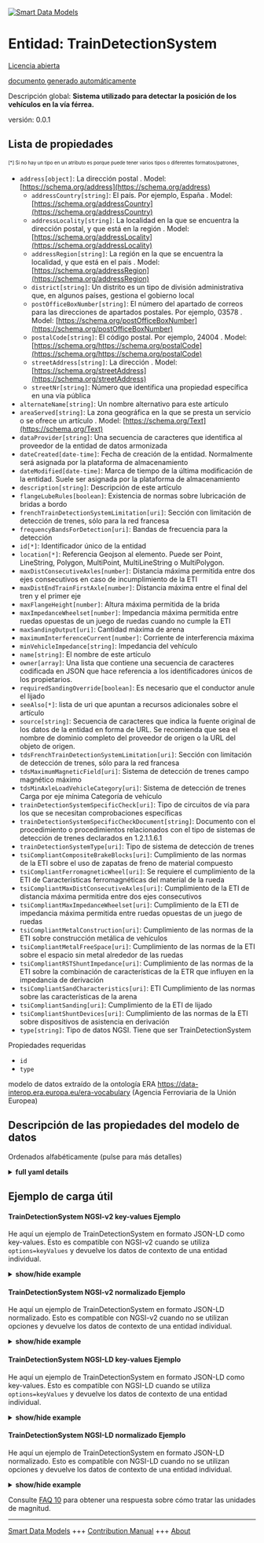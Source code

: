<!-- 10-Header -->  
[![Smart Data Models](https://smartdatamodels.org/wp-content/uploads/2022/01/SmartDataModels_logo.png "Logo")](https://smartdatamodels.org)  
Entidad: TrainDetectionSystem  
=============================<!-- /10-Header -->  
<!-- 15-License -->  
[Licencia abierta](https://github.com/smart-data-models//dataModel.ERA/blob/master/TrainDetectionSystem/LICENSE.md)  
[documento generado automáticamente](https://docs.google.com/presentation/d/e/2PACX-1vTs-Ng5dIAwkg91oTTUdt8ua7woBXhPnwavZ0FxgR8BsAI_Ek3C5q97Nd94HS8KhP-r_quD4H0fgyt3/pub?start=false&loop=false&delayms=3000#slide=id.gb715ace035_0_60)  
<!-- /15-License -->  
<!-- 20-Description -->  
Descripción global: **Sistema utilizado para detectar la posición de los vehículos en la vía férrea.**  
versión: 0.0.1  
<!-- /20-Description -->  
<!-- 30-PropertiesList -->  

## Lista de propiedades  

<sup><sub>[*] Si no hay un tipo en un atributo es porque puede tener varios tipos o diferentes formatos/patrones</sub></sup>.  
- `address[object]`: La dirección postal  . Model: [https://schema.org/address](https://schema.org/address)	- `addressCountry[string]`: El país. Por ejemplo, España  . Model: [https://schema.org/addressCountry](https://schema.org/addressCountry)  
	- `addressLocality[string]`: La localidad en la que se encuentra la dirección postal, y que está en la región  . Model: [https://schema.org/addressLocality](https://schema.org/addressLocality)  
	- `addressRegion[string]`: La región en la que se encuentra la localidad, y que está en el país  . Model: [https://schema.org/addressRegion](https://schema.org/addressRegion)  
	- `district[string]`: Un distrito es un tipo de división administrativa que, en algunos países, gestiona el gobierno local    
	- `postOfficeBoxNumber[string]`: El número del apartado de correos para las direcciones de apartados postales. Por ejemplo, 03578  . Model: [https://schema.org/postOfficeBoxNumber](https://schema.org/postOfficeBoxNumber)  
	- `postalCode[string]`: El código postal. Por ejemplo, 24004  . Model: [https://schema.org/https://schema.org/postalCode](https://schema.org/https://schema.org/postalCode)  
	- `streetAddress[string]`: La dirección  . Model: [https://schema.org/streetAddress](https://schema.org/streetAddress)  
	- `streetNr[string]`: Número que identifica una propiedad específica en una vía pública    
- `alternateName[string]`: Un nombre alternativo para este artículo  - `areaServed[string]`: La zona geográfica en la que se presta un servicio o se ofrece un artículo  . Model: [https://schema.org/Text](https://schema.org/Text)- `dataProvider[string]`: Una secuencia de caracteres que identifica al proveedor de la entidad de datos armonizada  - `dateCreated[date-time]`: Fecha de creación de la entidad. Normalmente será asignada por la plataforma de almacenamiento  - `dateModified[date-time]`: Marca de tiempo de la última modificación de la entidad. Suele ser asignada por la plataforma de almacenamiento  - `description[string]`: Descripción de este artículo  - `flangeLubeRules[boolean]`: Existencia de normas sobre lubricación de bridas a bordo  - `frenchTrainDetectionSystemLimitation[uri]`: Sección con limitación de detección de trenes, sólo para la red francesa  - `frequencyBandsForDetection[uri]`: Bandas de frecuencia para la detección  - `id[*]`: Identificador único de la entidad  - `location[*]`: Referencia Geojson al elemento. Puede ser Point, LineString, Polygon, MultiPoint, MultiLineString o MultiPolygon.  - `maxDistConsecutiveAxles[number]`: Distancia máxima permitida entre dos ejes consecutivos en caso de incumplimiento de la ETI  - `maxDistEndTrainFirstAxle[number]`: Distancia máxima entre el final del tren y el primer eje  - `maxFlangeHeight[number]`: Altura máxima permitida de la brida  - `maxImpedanceWheelset[number]`: Impedancia máxima permitida entre ruedas opuestas de un juego de ruedas cuando no cumple la ETI  - `maxSandingOutput[uri]`: Cantidad máxima de arena  - `maximumInterferenceCurrent[number]`: Corriente de interferencia máxima  - `minVehicleImpedance[string]`: Impedancia del vehículo  - `name[string]`: El nombre de este artículo  - `owner[array]`: Una lista que contiene una secuencia de caracteres codificada en JSON que hace referencia a los identificadores únicos de los propietarios.  - `requiredSandingOverride[boolean]`: Es necesario que el conductor anule el lijado  - `seeAlso[*]`: lista de uri que apuntan a recursos adicionales sobre el artículo  - `source[string]`: Secuencia de caracteres que indica la fuente original de los datos de la entidad en forma de URL. Se recomienda que sea el nombre de dominio completo del proveedor de origen o la URL del objeto de origen.  - `tdsFrenchTrainDetectionSystemLimitation[uri]`: Sección con limitación de detección de trenes, sólo para la red francesa  - `tdsMaximumMagneticField[uri]`: Sistema de detección de trenes campo magnético máximo  - `tdsMinAxleLoadVehicleCategory[uri]`: Sistema de detección de trenes Carga por eje mínima Categoría de vehículo  - `trainDetectionSystemSpecificCheck[uri]`: Tipo de circuitos de vía para los que se necesitan comprobaciones específicas  - `trainDetectionSystemSpecificCheckDocument[string]`: Documento con el procedimiento o procedimientos relacionados con el tipo de sistemas de detección de trenes declarados en 1.2.1.1.6.1  - `trainDetectionSystemType[uri]`: Tipo de sistema de detección de trenes  - `tsiCompliantCompositeBrakeBlocks[uri]`: Cumplimiento de las normas de la ETI sobre el uso de zapatas de freno de material compuesto  - `tsiCompliantFerromagneticWheel[uri]`: Se requiere el cumplimiento de la ETI de Características ferromagnéticas del material de la rueda  - `tsiCompliantMaxDistConsecutiveAxles[uri]`: Cumplimiento de la ETI de distancia máxima permitida entre dos ejes consecutivos  - `tsiCompliantMaxImpedanceWheelset[uri]`: Cumplimiento de la ETI de impedancia máxima permitida entre ruedas opuestas de un juego de ruedas  - `tsiCompliantMetalConstruction[uri]`: Cumplimiento de las normas de la ETI sobre construcción metálica de vehículos  - `tsiCompliantMetalFreeSpace[uri]`: Cumplimiento de las normas de la ETI sobre el espacio sin metal alrededor de las ruedas  - `tsiCompliantRSTShuntImpedance[uri]`: Cumplimiento de las normas de la ETI sobre la combinación de características de la ETR que influyen en la impedancia de derivación  - `tsiCompliantSandCharacteristics[uri]`: ETI Cumplimiento de las normas sobre las características de la arena  - `tsiCompliantSanding[uri]`: Cumplimiento de la ETI de lijado  - `tsiCompliantShuntDevices[uri]`: Cumplimiento de las normas de la ETI sobre dispositivos de asistencia en derivación  - `type[string]`: Tipo de datos NGSI. Tiene que ser TrainDetectionSystem  <!-- /30-PropertiesList -->  
<!-- 35-RequiredProperties -->  
Propiedades requeridas  
- `id`  - `type`  <!-- /35-RequiredProperties -->  
<!-- 40-RequiredProperties -->  
modelo de datos extraído de la ontología ERA https://data-interop.era.europa.eu/era-vocabulary (Agencia Ferroviaria de la Unión Europea)  
<!-- /40-RequiredProperties -->  
<!-- 50-DataModelHeader -->  
## Descripción de las propiedades del modelo de datos  
Ordenados alfabéticamente (pulse para más detalles)  
<!-- /50-DataModelHeader -->  
<!-- 60-ModelYaml -->  
<details><summary><strong>full yaml details</strong></summary>    
```yaml  
TrainDetectionSystem:    
  description: System used to detect the position of vehicles in the railway track.    
  properties:    
    address:    
      description: The mailing address    
      properties:    
        addressCountry:    
          description: 'The country. For example, Spain'    
          type: string    
          x-ngsi:    
            model: https://schema.org/addressCountry    
            type: Property    
        addressLocality:    
          description: 'The locality in which the street address is, and which is in the region'    
          type: string    
          x-ngsi:    
            model: https://schema.org/addressLocality    
            type: Property    
        addressRegion:    
          description: 'The region in which the locality is, and which is in the country'    
          type: string    
          x-ngsi:    
            model: https://schema.org/addressRegion    
            type: Property    
        district:    
          description: 'A district is a type of administrative division that, in some countries, is managed by the local government'    
          type: string    
          x-ngsi:    
            type: Property    
        postOfficeBoxNumber:    
          description: 'The post office box number for PO box addresses. For example, 03578'    
          type: string    
          x-ngsi:    
            model: https://schema.org/postOfficeBoxNumber    
            type: Property    
        postalCode:    
          description: 'The postal code. For example, 24004'    
          type: string    
          x-ngsi:    
            model: https://schema.org/https://schema.org/postalCode    
            type: Property    
        streetAddress:    
          description: The street address    
          type: string    
          x-ngsi:    
            model: https://schema.org/streetAddress    
            type: Property    
        streetNr:    
          description: Number identifying a specific property on a public street    
          type: string    
          x-ngsi:    
            type: Property    
      type: object    
      x-ngsi:    
        model: https://schema.org/address    
        type: Property    
    alternateName:    
      description: An alternative name for this item    
      type: string    
      x-ngsi:    
        type: Property    
    areaServed:    
      description: The geographic area where a service or offered item is provided    
      type: string    
      x-ngsi:    
        model: https://schema.org/Text    
        type: Property    
    dataProvider:    
      description: A sequence of characters identifying the provider of the harmonised data entity    
      type: string    
      x-ngsi:    
        type: Property    
    dateCreated:    
      description: Entity creation timestamp. This will usually be allocated by the storage platform    
      format: date-time    
      type: string    
      x-ngsi:    
        type: Property    
    dateModified:    
      description: Timestamp of the last modification of the entity. This will usually be allocated by the storage platform    
      format: date-time    
      type: string    
      x-ngsi:    
        type: Property    
    description:    
      description: A description of this item    
      type: string    
      x-ngsi:    
        type: Property    
    flangeLubeRules:    
      description: Existence of rules on on-board flange lubrication    
      type: boolean    
      x-ngsi:    
        type: Property    
    frenchTrainDetectionSystemLimitation:    
      description: 'Section with train detection limitation, only for the French network'    
      format: uri    
      type: string    
      x-ngsi:    
        type: Relationship    
    frequencyBandsForDetection:    
      description: Frequency bands for detection    
      format: uri    
      type: string    
      x-ngsi:    
        type: Relationship    
    id:    
      anyOf:    
        - description: Identifier format of any NGSI entity    
          maxLength: 256    
          minLength: 1    
          pattern: ^[\w\-\.\{\}\$\+\*\[\]`|~^@!,:\\]+$    
          type: string    
          x-ngsi:    
            type: Property    
        - description: Identifier format of any NGSI entity    
          format: uri    
          type: string    
          x-ngsi:    
            type: Property    
      description: Unique identifier of the entity    
      x-ngsi:    
        type: Property    
    location:    
      description: 'Geojson reference to the item. It can be Point, LineString, Polygon, MultiPoint, MultiLineString or MultiPolygon'    
      oneOf:    
        - description: Geojson reference to the item. Point    
          properties:    
            bbox:    
              items:    
                type: number    
              minItems: 4    
              type: array    
            coordinates:    
              items:    
                type: number    
              minItems: 2    
              type: array    
            type:    
              enum:    
                - Point    
              type: string    
          required:    
            - type    
            - coordinates    
          title: GeoJSON Point    
          type: object    
          x-ngsi:    
            type: GeoProperty    
        - description: Geojson reference to the item. LineString    
          properties:    
            bbox:    
              items:    
                type: number    
              minItems: 4    
              type: array    
            coordinates:    
              items:    
                items:    
                  type: number    
                minItems: 2    
                type: array    
              minItems: 2    
              type: array    
            type:    
              enum:    
                - LineString    
              type: string    
          required:    
            - type    
            - coordinates    
          title: GeoJSON LineString    
          type: object    
          x-ngsi:    
            type: GeoProperty    
        - description: Geojson reference to the item. Polygon    
          properties:    
            bbox:    
              items:    
                type: number    
              minItems: 4    
              type: array    
            coordinates:    
              items:    
                items:    
                  items:    
                    type: number    
                  minItems: 2    
                  type: array    
                minItems: 4    
                type: array    
              type: array    
            type:    
              enum:    
                - Polygon    
              type: string    
          required:    
            - type    
            - coordinates    
          title: GeoJSON Polygon    
          type: object    
          x-ngsi:    
            type: GeoProperty    
        - description: Geojson reference to the item. MultiPoint    
          properties:    
            bbox:    
              items:    
                type: number    
              minItems: 4    
              type: array    
            coordinates:    
              items:    
                items:    
                  type: number    
                minItems: 2    
                type: array    
              type: array    
            type:    
              enum:    
                - MultiPoint    
              type: string    
          required:    
            - type    
            - coordinates    
          title: GeoJSON MultiPoint    
          type: object    
          x-ngsi:    
            type: GeoProperty    
        - description: Geojson reference to the item. MultiLineString    
          properties:    
            bbox:    
              items:    
                type: number    
              minItems: 4    
              type: array    
            coordinates:    
              items:    
                items:    
                  items:    
                    type: number    
                  minItems: 2    
                  type: array    
                minItems: 2    
                type: array    
              type: array    
            type:    
              enum:    
                - MultiLineString    
              type: string    
          required:    
            - type    
            - coordinates    
          title: GeoJSON MultiLineString    
          type: object    
          x-ngsi:    
            type: GeoProperty    
        - description: Geojson reference to the item. MultiLineString    
          properties:    
            bbox:    
              items:    
                type: number    
              minItems: 4    
              type: array    
            coordinates:    
              items:    
                items:    
                  items:    
                    items:    
                      type: number    
                    minItems: 2    
                    type: array    
                  minItems: 4    
                  type: array    
                type: array    
              type: array    
            type:    
              enum:    
                - MultiPolygon    
              type: string    
          required:    
            - type    
            - coordinates    
          title: GeoJSON MultiPolygon    
          type: object    
          x-ngsi:    
            type: GeoProperty    
      x-ngsi:    
        type: GeoProperty    
    maxDistConsecutiveAxles:    
      description: Maximum permitted distance between two consecutive axles in case of TSI non-compliance    
      type: number    
      x-ngsi:    
        type: Property    
    maxDistEndTrainFirstAxle:    
      description: Maximum distance between end of train and first axle    
      type: number    
      x-ngsi:    
        type: Property    
    maxFlangeHeight:    
      description: Maximum permitted height of the flange    
      type: number    
      x-ngsi:    
        type: Property    
    maxImpedanceWheelset:    
      description: Maximum permitted impedance between opposite wheels of a wheelset when not TSI compliant    
      type: number    
      x-ngsi:    
        type: Property    
    maxSandingOutput:    
      description: Maximum amount of sand    
      format: uri    
      type: string    
      x-ngsi:    
        type: Relationship    
    maximumInterferenceCurrent:    
      description: Maximum interference current    
      type: number    
      x-ngsi:    
        type: Property    
    minVehicleImpedance:    
      description: Vehicle impedance    
      type: string    
      x-ngsi:    
        type: Property    
    name:    
      description: The name of this item    
      type: string    
      x-ngsi:    
        type: Property    
    owner:    
      description: A List containing a JSON encoded sequence of characters referencing the unique Ids of the owner(s)    
      items:    
        anyOf:    
          - description: Identifier format of any NGSI entity    
            maxLength: 256    
            minLength: 1    
            pattern: ^[\w\-\.\{\}\$\+\*\[\]`|~^@!,:\\]+$    
            type: string    
            x-ngsi:    
              type: Property    
          - description: Identifier format of any NGSI entity    
            format: uri    
            type: string    
            x-ngsi:    
              type: Property    
        description: Unique identifier of the entity    
        x-ngsi:    
          type: Property    
      type: array    
      x-ngsi:    
        type: Property    
    requiredSandingOverride:    
      description: Sanding override by driver required    
      type: boolean    
      x-ngsi:    
        type: Property    
    seeAlso:    
      description: list of uri pointing to additional resources about the item    
      oneOf:    
        - items:    
            format: uri    
            type: string    
          minItems: 1    
          type: array    
        - format: uri    
          type: string    
      x-ngsi:    
        type: Property    
    source:    
      description: 'A sequence of characters giving the original source of the entity data as a URL. Recommended to be the fully qualified domain name of the source provider, or the URL to the source object'    
      type: string    
      x-ngsi:    
        type: Property    
    tdsFrenchTrainDetectionSystemLimitation:    
      description: 'Section with train detection limitation, only for the French network'    
      format: uri    
      type: string    
      x-ngsi:    
        type: Relationship    
    tdsMaximumMagneticField:    
      description: Train detection system maximum magnetic field    
      format: uri    
      type: string    
      x-ngsi:    
        type: Relationship    
    tdsMinAxleLoadVehicleCategory:    
      description: Train detection system min axle load vehicle category    
      format: uri    
      type: string    
      x-ngsi:    
        type: Relationship    
    trainDetectionSystemSpecificCheck:    
      description: Type of track circuits to which specific checks are needed    
      format: uri    
      type: string    
      x-ngsi:    
        type: Relationship    
    trainDetectionSystemSpecificCheckDocument:    
      description: Document with the procedure(s) related to the type of train detection systems declared in 1.2.1.1.6.1    
      type: string    
      x-ngsi:    
        type: Property    
    trainDetectionSystemType:    
      description: Type of train detection system    
      format: uri    
      type: string    
      x-ngsi:    
        type: Relationship    
    tsiCompliantCompositeBrakeBlocks:    
      description: TSI compliance of rules on the use of composite brake blocks    
      format: uri    
      type: string    
      x-ngsi:    
        type: Relationship    
    tsiCompliantFerromagneticWheel:    
      description: TSI compliance of Ferromagnetic characteristics of wheel material required    
      format: uri    
      type: string    
      x-ngsi:    
        type: Relationship    
    tsiCompliantMaxDistConsecutiveAxles:    
      description: TSI compliance of maximum permitted distance between two consecutive axles    
      format: uri    
      type: string    
      x-ngsi:    
        type: Relationship    
    tsiCompliantMaxImpedanceWheelset:    
      description: TSI compliance of maximum permitted impedance between opposite wheels of a wheelset    
      format: uri    
      type: string    
      x-ngsi:    
        type: Relationship    
    tsiCompliantMetalConstruction:    
      description: TSI compliance of rules for vehicle metal construction    
      format: uri    
      type: string    
      x-ngsi:    
        type: Relationship    
    tsiCompliantMetalFreeSpace:    
      description: TSI compliance of rules for metal-free space around wheels    
      format: uri    
      type: string    
      x-ngsi:    
        type: Relationship    
    tsiCompliantRSTShuntImpedance:    
      description: TSI compliance of rules on combination of RST characteristics influencing shunting impedance    
      format: uri    
      type: string    
      x-ngsi:    
        type: Relationship    
    tsiCompliantSandCharacteristics:    
      description: TSI Compliance of rules on sand characteristics    
      format: uri    
      type: string    
      x-ngsi:    
        type: Relationship    
    tsiCompliantSanding:    
      description: TSI compliance of sanding    
      format: uri    
      type: string    
      x-ngsi:    
        type: Relationship    
    tsiCompliantShuntDevices:    
      description: TSI compliance of rules on shunt assisting devices    
      format: uri    
      type: string    
      x-ngsi:    
        type: Relationship    
    type:    
      description: NGSI data type. It has to be TrainDetectionSystem    
      enum:    
        - TrainDetectionSystem    
      type: string    
      x-ngsi:    
        type: Property    
  required:    
    - id    
    - type    
  type: object    
  x-derived-from: http://data.europa.eu/949/TrainDetectionSystem    
  x-disclaimer: 'Redistribution and use in source and binary forms, with or without modification, are permitted  provided that the license conditions are met. Copyleft (c) 2023 Contributors to Smart Data Models Program'    
  x-license-url: https://github.com/smart-data-models/dataModel.ERA/blob/master/TrainDetectionSystem/LICENSE.md    
  x-model-schema: https://smart-data-models.github.io/dataModel.ERA/Certificate/schema.json    
  x-model-tags: 'ERA vocabulary, railway, train'    
  x-version: 0.0.1    
```  
</details>    
<!-- /60-ModelYaml -->  
<!-- 70-MiddleNotes -->  
<!-- /70-MiddleNotes -->  
<!-- 80-Examples -->  
## Ejemplo de carga útil  
#### TrainDetectionSystem NGSI-v2 key-values Ejemplo  
He aquí un ejemplo de TrainDetectionSystem en formato JSON-LD como key-values. Esto es compatible con NGSI-v2 cuando se utiliza `options=keyValues` y devuelve los datos de contexto de una entidad individual.  
<details><summary><strong>show/hide example</strong></summary>    
```json  
{  
  "id": "urn:ngsi-ld:TrainDetectionSystem:id:HFKE:55991286",  
  "dateCreated": "1999-07-14T09:08:41Z",  
  "dateModified": "2021-05-10T04:37:36Z",  
  "source": "Free realize mission cultural poor. About mean weight plan media fund figure scientist.",  
  "name": "Away do future through front. Your ever around friend since national.",  
  "alternateName": "Technology money acc",  
  "description": "Either billion town college. Way activity ask draw this. Seat most four quite.",  
  "dataProvider": "Race president meeting play market political. Seek seat learn table bit green. Election truth color police stop drop keep. Serious buy relationship on",  
  "owner": [  
    "urn:ngsi-ld:TrainDetectionSystem:items:BERF:86010272",  
    "urn:ngsi-ld:TrainDetectionSystem:items:ALMA:69194360"  
  ],  
  "seeAlso": [  
    "urn:ngsi-ld:TrainDetectionSystem:items:ABTM:70599850"  
  ],  
  "location": {  
    "type": "Point",  
    "coordinates": [  
      -14.40594,  
      -126.652052  
    ]  
  },  
  "address": {  
    "streetAddress": "Camera western fall think like.",  
    "addressLocality": "Unit someone everything sing effort. Upon indeed cover give none everything war. He attack true tree. L",  
    "addressRegion": "Mind material process every pay long. Million later technology. Local speech kind determine.",  
    "addressCountry": "Forget new detail. Ask sometimes next might. Shoulder forget city doctor our agency.",  
    "postalCode": "Shoulder policy former brother national early why.",  
    "postOfficeBoxNumber": "Economic long eight human break way. Issue store third available. Major nor media teach whatever.",  
    "streetNr": "Continue bring full about maybe. Economy who population though product",  
    "district": "Science prepare answer fish fire. Various administration guy. Technology think lot necessary foot."  
  },  
  "areaServed": "Build born behavior cut ten watch indeed. Call",  
  "type": "TrainDetectionSystem",  
  "flangeLubeRules": false,  
  "maxDistConsecutiveAxles": 864,  
  "maxDistEndTrainFirstAxle": 864,  
  "maxFlangeHeight": 591.5,  
  "maxImpedanceWheelset": 804.1,  
  "maximumInterferenceCurrent": 864,  
  "minVehicleImpedance": "American whole magazine",  
  "requiredSandingOverride": true,  
  "trainDetectionSystemSpecificCheckDocument": "Line beyond its particularly tree whom. Kind miss artist truth trouble behavior style.",  
  "frenchTrainDetectionSystemLimitation": "urn:ngsi-ld:TrainDetectionSystem:frenchTrainDetectionSystemLimitation:SHHZ:09753513",  
  "frequencyBandsForDetection": "urn:ngsi-ld:TrainDetectionSystem:frequencyBandsForDetection:DJRJ:28711587",  
  "maxSandingOutput": "urn:ngsi-ld:TrainDetectionSystem:maxSandingOutput:JOCT:18583989",  
  "tdsFrenchTrainDetectionSystemLimitation": "urn:ngsi-ld:TrainDetectionSystem:tdsFrenchTrainDetectionSystemLimitation:BTVI:65934232",  
  "tdsMaximumMagneticField": "urn:ngsi-ld:TrainDetectionSystem:tdsMaximumMagneticField:VMWQ:71122018",  
  "tdsMinAxleLoadVehicleCategory": "urn:ngsi-ld:TrainDetectionSystem:tdsMinAxleLoadVehicleCategory:OPVU:48339694",  
  "trainDetectionSystemSpecificCheck": "urn:ngsi-ld:TrainDetectionSystem:trainDetectionSystemSpecificCheck:GHAX:51591795",  
  "trainDetectionSystemType": "urn:ngsi-ld:TrainDetectionSystem:trainDetectionSystemType:DZEW:41352560",  
  "tsiCompliantCompositeBrakeBlocks": "urn:ngsi-ld:TrainDetectionSystem:tsiCompliantCompositeBrakeBlocks:UGTS:30989101",  
  "tsiCompliantFerromagneticWheel": "urn:ngsi-ld:TrainDetectionSystem:tsiCompliantFerromagneticWheel:GFWD:16151090",  
  "tsiCompliantMaxDistConsecutiveAxles": "urn:ngsi-ld:TrainDetectionSystem:tsiCompliantMaxDistConsecutiveAxles:ICHC:73008691",  
  "tsiCompliantMaxImpedanceWheelset": "urn:ngsi-ld:TrainDetectionSystem:tsiCompliantMaxImpedanceWheelset:TDWM:45620870",  
  "tsiCompliantMetalConstruction": "urn:ngsi-ld:TrainDetectionSystem:tsiCompliantMetalConstruction:ZVFF:34579230",  
  "tsiCompliantMetalFreeSpace": "urn:ngsi-ld:TrainDetectionSystem:tsiCompliantMetalFreeSpace:PVNS:58419720",  
  "tsiCompliantRSTShuntImpedance": "urn:ngsi-ld:TrainDetectionSystem:tsiCompliantRSTShuntImpedance:OXCK:84564280",  
  "tsiCompliantSandCharacteristics": "urn:ngsi-ld:TrainDetectionSystem:tsiCompliantSandCharacteristics:JVLS:08423759",  
  "tsiCompliantSanding": "urn:ngsi-ld:TrainDetectionSystem:tsiCompliantSanding:GWKF:92466109",  
  "tsiCompliantShuntDevices": "urn:ngsi-ld:TrainDetectionSystem:tsiCompliantShuntDevices:WSNY:33769606"  
}  
```  
</details>  
#### TrainDetectionSystem NGSI-v2 normalizado Ejemplo  
He aquí un ejemplo de TrainDetectionSystem en formato JSON-LD normalizado. Esto es compatible con NGSI-v2 cuando no se utilizan opciones y devuelve los datos de contexto de una entidad individual.  
<details><summary><strong>show/hide example</strong></summary>    
```json  
{  
  "id": "urn:ngsi-ld:TrainDetectionSystem:id:HFKE:55991286",  
  "dateCreated": {  
    "type": "DateTime",  
    "value": "1999-07-14T09:08:41Z"  
  },  
  "dateModified": {  
    "type": "DateTime",  
    "value": "2021-05-10T04:37:36Z"  
  },  
  "source": {  
    "type": "Text",  
    "value": "Free realize mission cultural poor. About mean weight plan media fund figure scientist."  
  },  
  "name": {  
    "type": "Text",  
    "value": "Away do future through front. Your ever around friend since national."  
  },  
  "alternateName": {  
    "type": "Text",  
    "value": "Technology money acc"  
  },  
  "description": {  
    "type": "Text",  
    "value": "Either billion town college. Way activity ask draw this. Seat most four quite."  
  },  
  "dataProvider": {  
    "type": "Text",  
    "value": "Race president meeting play market political. Seek seat learn table bit green. Election truth color police stop drop keep. Serious buy relationship on"  
  },  
  "owner": {  
    "type": "StructuredValue",  
    "value": [  
      "urn:ngsi-ld:TrainDetectionSystem:items:BERF:86010272",  
      "urn:ngsi-ld:TrainDetectionSystem:items:ALMA:69194360"  
    ]  
  },  
  "seeAlso": {  
    "type": "StructuredValue",  
    "value": [  
      "urn:ngsi-ld:TrainDetectionSystem:items:ABTM:70599850"  
    ]  
  },  
  "location": {  
    "type": "geo:json",  
    "value": {  
      "type": "Point",  
      "coordinates": {  
        "type": "StructuredValue",  
        "value": [  
          -14.40594,  
          -126.652052  
        ]  
      }  
    }  
  },  
  "address": {  
    "type": "StructuredValue",  
    "value": {  
      "streetAddress": {  
        "type": "Text",  
        "value": "Camera western fall think like."  
      },  
      "addressLocality": {  
        "type": "Text",  
        "value": "Unit someone everything sing effort. Upon indeed cover give none everything war. He attack true tree. L"  
      },  
      "addressRegion": {  
        "type": "Text",  
        "value": "Mind material process every pay long. Million later technology. Local speech kind determine."  
      },  
      "addressCountry": {  
        "type": "Text",  
        "value": "Forget new detail. Ask sometimes next might. Shoulder forget city doctor our agency."  
      },  
      "postalCode": {  
        "type": "Text",  
        "value": "Shoulder policy former brother national early why."  
      },  
      "postOfficeBoxNumber": {  
        "type": "Text",  
        "value": "Economic long eight human break way. Issue store third available. Major nor media teach whatever."  
      },  
      "streetNr": {  
        "type": "Text",  
        "value": "Continue bring full about maybe. Economy who population though product"  
      },  
      "district": {  
        "type": "Text",  
        "value": "Science prepare answer fish fire. Various administration guy. Technology think lot necessary foot."  
      }  
    }  
  },  
  "areaServed": {  
    "type": "Text",  
    "value": "Build born behavior cut ten watch indeed. Call"  
  },  
  "type": "TrainDetectionSystem",  
  "flangeLubeRules": {  
    "type": "Boolean",  
    "value": false  
  },  
  "maxDistConsecutiveAxles": {  
    "type": "Number",  
    "value": 864  
  },  
  "maxDistEndTrainFirstAxle": {  
    "type": "Number",  
    "value": 864  
  },  
  "maxFlangeHeight": {  
    "type": "Number",  
    "value": 591.5  
  },  
  "maxImpedanceWheelset": {  
    "type": "Number",  
    "value": 804.1  
  },  
  "maximumInterferenceCurrent": {  
    "type": "Number",  
    "value": 864  
  },  
  "minVehicleImpedance": {  
    "type": "Text",  
    "value": "American whole magazine"  
  },  
  "requiredSandingOverride": {  
    "type": "Boolean",  
    "value": true  
  },  
  "trainDetectionSystemSpecificCheckDocument": {  
    "type": "Text",  
    "value": "Line beyond its particularly tree whom. Kind miss artist truth trouble behavior style."  
  },  
  "frenchTrainDetectionSystemLimitation": {  
    "type": "Text",  
    "value": "urn:ngsi-ld:TrainDetectionSystem:frenchTrainDetectionSystemLimitation:SHHZ:09753513"  
  },  
  "frequencyBandsForDetection": {  
    "type": "Text",  
    "value": "urn:ngsi-ld:TrainDetectionSystem:frequencyBandsForDetection:DJRJ:28711587"  
  },  
  "maxSandingOutput": {  
    "type": "Text",  
    "value": "urn:ngsi-ld:TrainDetectionSystem:maxSandingOutput:JOCT:18583989"  
  },  
  "tdsFrenchTrainDetectionSystemLimitation": {  
    "type": "Text",  
    "value": "urn:ngsi-ld:TrainDetectionSystem:tdsFrenchTrainDetectionSystemLimitation:BTVI:65934232"  
  },  
  "tdsMaximumMagneticField": {  
    "type": "Text",  
    "value": "urn:ngsi-ld:TrainDetectionSystem:tdsMaximumMagneticField:VMWQ:71122018"  
  },  
  "tdsMinAxleLoadVehicleCategory": {  
    "type": "Text",  
    "value": "urn:ngsi-ld:TrainDetectionSystem:tdsMinAxleLoadVehicleCategory:OPVU:48339694"  
  },  
  "trainDetectionSystemSpecificCheck": {  
    "type": "Text",  
    "value": "urn:ngsi-ld:TrainDetectionSystem:trainDetectionSystemSpecificCheck:GHAX:51591795"  
  },  
  "trainDetectionSystemType": {  
    "type": "Text",  
    "value": "urn:ngsi-ld:TrainDetectionSystem:trainDetectionSystemType:DZEW:41352560"  
  },  
  "tsiCompliantCompositeBrakeBlocks": {  
    "type": "Text",  
    "value": "urn:ngsi-ld:TrainDetectionSystem:tsiCompliantCompositeBrakeBlocks:UGTS:30989101"  
  },  
  "tsiCompliantFerromagneticWheel": {  
    "type": "Text",  
    "value": "urn:ngsi-ld:TrainDetectionSystem:tsiCompliantFerromagneticWheel:GFWD:16151090"  
  },  
  "tsiCompliantMaxDistConsecutiveAxles": {  
    "type": "Text",  
    "value": "urn:ngsi-ld:TrainDetectionSystem:tsiCompliantMaxDistConsecutiveAxles:ICHC:73008691"  
  },  
  "tsiCompliantMaxImpedanceWheelset": {  
    "type": "Text",  
    "value": "urn:ngsi-ld:TrainDetectionSystem:tsiCompliantMaxImpedanceWheelset:TDWM:45620870"  
  },  
  "tsiCompliantMetalConstruction": {  
    "type": "Text",  
    "value": "urn:ngsi-ld:TrainDetectionSystem:tsiCompliantMetalConstruction:ZVFF:34579230"  
  },  
  "tsiCompliantMetalFreeSpace": {  
    "type": "Text",  
    "value": "urn:ngsi-ld:TrainDetectionSystem:tsiCompliantMetalFreeSpace:PVNS:58419720"  
  },  
  "tsiCompliantRSTShuntImpedance": {  
    "type": "Text",  
    "value": "urn:ngsi-ld:TrainDetectionSystem:tsiCompliantRSTShuntImpedance:OXCK:84564280"  
  },  
  "tsiCompliantSandCharacteristics": {  
    "type": "Text",  
    "value": "urn:ngsi-ld:TrainDetectionSystem:tsiCompliantSandCharacteristics:JVLS:08423759"  
  },  
  "tsiCompliantSanding": {  
    "type": "Text",  
    "value": "urn:ngsi-ld:TrainDetectionSystem:tsiCompliantSanding:GWKF:92466109"  
  },  
  "tsiCompliantShuntDevices": {  
    "type": "Text",  
    "value": "urn:ngsi-ld:TrainDetectionSystem:tsiCompliantShuntDevices:WSNY:33769606"  
  }  
}  
```  
</details>  
#### TrainDetectionSystem NGSI-LD key-values Ejemplo  
He aquí un ejemplo de TrainDetectionSystem en formato JSON-LD como key-values. Esto es compatible con NGSI-LD cuando se utiliza `options=keyValues` y devuelve los datos de contexto de una entidad individual.  
<details><summary><strong>show/hide example</strong></summary>    
```json  
{  
  "id": "urn:ngsi-ld:TrainDetectionSystem:id:HFKE:55991286",  
  "dateCreated": "1999-07-14T09:08:41Z",  
  "dateModified": "2021-05-10T04:37:36Z",  
  "source": "Free realize mission cultural poor. About mean weight plan media fund figure scientist.",  
  "name": "Away do future through front. Your ever around friend since national.",  
  "alternateName": "Technology money acc",  
  "description": "Either billion town college. Way activity ask draw this. Seat most four quite.",  
  "dataProvider": "Race president meeting play market political. Seek seat learn table bit green. Election truth color police stop drop keep. Serious buy relationship on",  
  "owner": [  
    "urn:ngsi-ld:TrainDetectionSystem:items:BERF:86010272",  
    "urn:ngsi-ld:TrainDetectionSystem:items:ALMA:69194360"  
  ],  
  "seeAlso": [  
    "urn:ngsi-ld:TrainDetectionSystem:items:ABTM:70599850"  
  ],  
  "location": {  
    "type": "Point",  
    "coordinates": [  
      -14.40594,  
      -126.652052  
    ]  
  },  
  "address": {  
    "streetAddress": "Camera western fall think like.",  
    "addressLocality": "Unit someone everything sing effort. Upon indeed cover give none everything war. He attack true tree. L",  
    "addressRegion": "Mind material process every pay long. Million later technology. Local speech kind determine.",  
    "addressCountry": "Forget new detail. Ask sometimes next might. Shoulder forget city doctor our agency.",  
    "postalCode": "Shoulder policy former brother national early why.",  
    "postOfficeBoxNumber": "Economic long eight human break way. Issue store third available. Major nor media teach whatever.",  
    "streetNr": "Continue bring full about maybe. Economy who population though product",  
    "district": "Science prepare answer fish fire. Various administration guy. Technology think lot necessary foot."  
  },  
  "areaServed": "Build born behavior cut ten watch indeed. Call",  
  "type": "TrainDetectionSystem",  
  "flangeLubeRules": false,  
  "maxDistConsecutiveAxles": 864,  
  "maxDistEndTrainFirstAxle": 864,  
  "maxFlangeHeight": 591.5,  
  "maxImpedanceWheelset": 804.1,  
  "maximumInterferenceCurrent": 864,  
  "minVehicleImpedance": "American whole magazine",  
  "requiredSandingOverride": true,  
  "trainDetectionSystemSpecificCheckDocument": "Line beyond its particularly tree whom. Kind miss artist truth trouble behavior style.",  
  "frenchTrainDetectionSystemLimitation": "urn:ngsi-ld:TrainDetectionSystem:frenchTrainDetectionSystemLimitation:SHHZ:09753513",  
  "frequencyBandsForDetection": "urn:ngsi-ld:TrainDetectionSystem:frequencyBandsForDetection:DJRJ:28711587",  
  "maxSandingOutput": "urn:ngsi-ld:TrainDetectionSystem:maxSandingOutput:JOCT:18583989",  
  "tdsFrenchTrainDetectionSystemLimitation": "urn:ngsi-ld:TrainDetectionSystem:tdsFrenchTrainDetectionSystemLimitation:BTVI:65934232",  
  "tdsMaximumMagneticField": "urn:ngsi-ld:TrainDetectionSystem:tdsMaximumMagneticField:VMWQ:71122018",  
  "tdsMinAxleLoadVehicleCategory": "urn:ngsi-ld:TrainDetectionSystem:tdsMinAxleLoadVehicleCategory:OPVU:48339694",  
  "trainDetectionSystemSpecificCheck": "urn:ngsi-ld:TrainDetectionSystem:trainDetectionSystemSpecificCheck:GHAX:51591795",  
  "trainDetectionSystemType": "urn:ngsi-ld:TrainDetectionSystem:trainDetectionSystemType:DZEW:41352560",  
  "tsiCompliantCompositeBrakeBlocks": "urn:ngsi-ld:TrainDetectionSystem:tsiCompliantCompositeBrakeBlocks:UGTS:30989101",  
  "tsiCompliantFerromagneticWheel": "urn:ngsi-ld:TrainDetectionSystem:tsiCompliantFerromagneticWheel:GFWD:16151090",  
  "tsiCompliantMaxDistConsecutiveAxles": "urn:ngsi-ld:TrainDetectionSystem:tsiCompliantMaxDistConsecutiveAxles:ICHC:73008691",  
  "tsiCompliantMaxImpedanceWheelset": "urn:ngsi-ld:TrainDetectionSystem:tsiCompliantMaxImpedanceWheelset:TDWM:45620870",  
  "tsiCompliantMetalConstruction": "urn:ngsi-ld:TrainDetectionSystem:tsiCompliantMetalConstruction:ZVFF:34579230",  
  "tsiCompliantMetalFreeSpace": "urn:ngsi-ld:TrainDetectionSystem:tsiCompliantMetalFreeSpace:PVNS:58419720",  
  "tsiCompliantRSTShuntImpedance": "urn:ngsi-ld:TrainDetectionSystem:tsiCompliantRSTShuntImpedance:OXCK:84564280",  
  "tsiCompliantSandCharacteristics": "urn:ngsi-ld:TrainDetectionSystem:tsiCompliantSandCharacteristics:JVLS:08423759",  
  "tsiCompliantSanding": "urn:ngsi-ld:TrainDetectionSystem:tsiCompliantSanding:GWKF:92466109",  
  "tsiCompliantShuntDevices": "urn:ngsi-ld:TrainDetectionSystem:tsiCompliantShuntDevices:WSNY:33769606",  
  "@context": [  
    "https://raw.githubusercontent.com/smart-data-models/dataModel.ERA/master/context.jsonld"  
  ]  
}  
```  
</details>  
#### TrainDetectionSystem NGSI-LD normalizado Ejemplo  
He aquí un ejemplo de TrainDetectionSystem en formato JSON-LD normalizado. Esto es compatible con NGSI-LD cuando no se utilizan opciones y devuelve los datos de contexto de una entidad individual.  
<details><summary><strong>show/hide example</strong></summary>    
```json  
{  
  "id": "urn:ngsi-ld:TrainDetectionSystem:id:XRJX:98868894",  
  "dateCreated": {  
    "type": "Property",  
    "value": {  
      "@type": "DateTime",  
      "@value": "1976-04-06T07:14:35Z"  
    }  
  },  
  "dateModified": {  
    "type": "Property",  
    "value": {  
      "@type": "DateTime",  
      "@value": "2022-03-30T16:21:36Z"  
    }  
  },  
  "source": {  
    "type": "Property",  
    "value": "Simple develop development. Room single toward end land walk significant financial. Opportunity include role mean network significant."  
  },  
  "name": {  
    "type": "Property",  
    "value": "Weight out will. Put hand experience rock. N"  
  },  
  "alternateName": {  
    "type": "Property",  
    "value": "Us seven seem mother yard ac"  
  },  
  "description": {  
    "type": "Property",  
    "value": "Light commercial necessary. Cup light mean day claim."  
  },  
  "dataProvider": {  
    "type": "Property",  
    "value": "Compare bar human success capital risk foreign. Show offer while language interview although sport."  
  },  
  "owner": {  
    "type": "Property",  
    "value": [  
      "urn:ngsi-ld:TrainDetectionSystem:items:ELJJ:62287367",  
      "urn:ngsi-ld:TrainDetectionSystem:items:SSON:19852267"  
    ]  
  },  
  "seeAlso": {  
    "type": "Property",  
    "value": [  
      "urn:ngsi-ld:TrainDetectionSystem:items:DGHC:83105084"  
    ]  
  },  
  "location": {  
    "type": "Property",  
    "value": {  
      "type": "Point",  
      "coordinates": [  
        -75.8654365,  
        -120.576306  
      ]  
    }  
  },  
  "address": {  
    "type": "Property",  
    "value": {  
      "streetAddress": "",  
      "addressLocality": "Market movement sister pick figh",  
      "addressRegion": "Inte",  
      "addressCountry": "Seem report world table. Matter street leave support.",  
      "postalCode": "Both work structure single finish read. Any too generation never month form.",  
      "postOfficeBoxNumber": "Look nearly cold special official sell. Get ask space f",  
      "streetNr": "Nation che",  
      "district": "Cut Mr human. Information radio light forget."  
    }  
  },  
  "areaServed": {  
    "type": "Property",  
    "value": "Operation feel official certainly until "  
  },  
  "type": "TrainDetectionSystem",  
  "flangeLubeRules": {  
    "type": "Property",  
    "value": true  
  },  
  "maxDistConsecutiveAxles": {  
    "type": "Property",  
    "value": 181  
  },  
  "maxDistEndTrainFirstAxle": {  
    "type": "Property",  
    "value": 718  
  },  
  "maxFlangeHeight": {  
    "type": "Property",  
    "value": 8.4  
  },  
  "maxImpedanceWheelset": {  
    "type": "Property",  
    "value": 107.7  
  },  
  "maximumInterferenceCurrent": {  
    "type": "Property",  
    "value": 727  
  },  
  "minVehicleImpedance": {  
    "type": "Property",  
    "value": "Final wide spend move st"  
  },  
  "requiredSandingOverride": {  
    "type": "Property",  
    "value": false  
  },  
  "trainDetectionSystemSpecificCheckDocument": {  
    "type": "Property",  
    "value": "Boy sister management question which wide without appear. View vote attack argue admit."  
  },  
  "frenchTrainDetectionSystemLimitation": {  
    "type": "Relationship",  
    "object": "urn:ngsi-ld:TrainDetectionSystem:frenchTrainDetectionSystemLimitation:OBTM:14878740"  
  },  
  "frequencyBandsForDetection": {  
    "type": "Relationship",  
    "object": "urn:ngsi-ld:TrainDetectionSystem:frequencyBandsForDetection:IVZO:36111766"  
  },  
  "maxSandingOutput": {  
    "type": "Relationship",  
    "object": "urn:ngsi-ld:TrainDetectionSystem:maxSandingOutput:BRPN:65327532"  
  },  
  "tdsFrenchTrainDetectionSystemLimitation": {  
    "type": "Relationship",  
    "object": "urn:ngsi-ld:TrainDetectionSystem:tdsFrenchTrainDetectionSystemLimitation:AGXG:32462190"  
  },  
  "tdsMaximumMagneticField": {  
    "type": "Relationship",  
    "object": "urn:ngsi-ld:TrainDetectionSystem:tdsMaximumMagneticField:YVRP:93021710"  
  },  
  "tdsMinAxleLoadVehicleCategory": {  
    "type": "Relationship",  
    "object": "urn:ngsi-ld:TrainDetectionSystem:tdsMinAxleLoadVehicleCategory:QQUL:82011951"  
  },  
  "trainDetectionSystemSpecificCheck": {  
    "type": "Relationship",  
    "object": "urn:ngsi-ld:TrainDetectionSystem:trainDetectionSystemSpecificCheck:JDQR:07763515"  
  },  
  "trainDetectionSystemType": {  
    "type": "Relationship",  
    "object": "urn:ngsi-ld:TrainDetectionSystem:trainDetectionSystemType:SUHE:26880193"  
  },  
  "tsiCompliantCompositeBrakeBlocks": {  
    "type": "Relationship",  
    "object": "urn:ngsi-ld:TrainDetectionSystem:tsiCompliantCompositeBrakeBlocks:AZAV:93193273"  
  },  
  "tsiCompliantFerromagneticWheel": {  
    "type": "Relationship",  
    "object": "urn:ngsi-ld:TrainDetectionSystem:tsiCompliantFerromagneticWheel:ENCU:64842368"  
  },  
  "tsiCompliantMaxDistConsecutiveAxles": {  
    "type": "Relationship",  
    "object": "urn:ngsi-ld:TrainDetectionSystem:tsiCompliantMaxDistConsecutiveAxles:LKYH:16995932"  
  },  
  "tsiCompliantMaxImpedanceWheelset": {  
    "type": "Relationship",  
    "object": "urn:ngsi-ld:TrainDetectionSystem:tsiCompliantMaxImpedanceWheelset:BGUH:26716635"  
  },  
  "tsiCompliantMetalConstruction": {  
    "type": "Relationship",  
    "object": "urn:ngsi-ld:TrainDetectionSystem:tsiCompliantMetalConstruction:CLVA:49597210"  
  },  
  "tsiCompliantMetalFreeSpace": {  
    "type": "Relationship",  
    "object": "urn:ngsi-ld:TrainDetectionSystem:tsiCompliantMetalFreeSpace:DWIV:17651572"  
  },  
  "tsiCompliantRSTShuntImpedance": {  
    "type": "Relationship",  
    "object": "urn:ngsi-ld:TrainDetectionSystem:tsiCompliantRSTShuntImpedance:LAUR:25477709"  
  },  
  "tsiCompliantSandCharacteristics": {  
    "type": "Relationship",  
    "object": "urn:ngsi-ld:TrainDetectionSystem:tsiCompliantSandCharacteristics:FLJU:69780925"  
  },  
  "tsiCompliantSanding": {  
    "type": "Relationship",  
    "object": "urn:ngsi-ld:TrainDetectionSystem:tsiCompliantSanding:VSSS:83475520"  
  },  
  "tsiCompliantShuntDevices": {  
    "type": "Relationship",  
    "object": "urn:ngsi-ld:TrainDetectionSystem:tsiCompliantShuntDevices:QSVQ:03183703"  
  },  
  "@context": [  
    "https://raw.githubusercontent.com/smart-data-models/dataModel.ERA/master/context.jsonld"  
  ]  
}  
```  
</details><!-- /80-Examples -->  
<!-- 90-FooterNotes -->  
<!-- /90-FooterNotes -->  
<!-- 95-Units -->  
Consulte [FAQ 10](https://smartdatamodels.org/index.php/faqs/) para obtener una respuesta sobre cómo tratar las unidades de magnitud.  
<!-- /95-Units -->  
<!-- 97-LastFooter -->  
---  
[Smart Data Models](https://smartdatamodels.org) +++ [Contribution Manual](https://bit.ly/contribution_manual) +++ [About](https://bit.ly/Introduction_SDM)<!-- /97-LastFooter -->  
